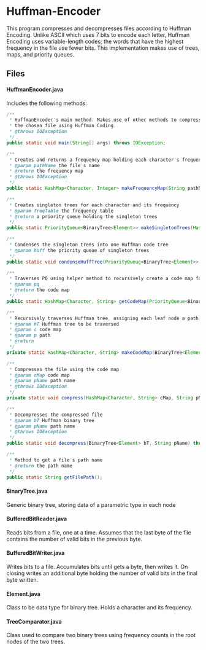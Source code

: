 # Huffman-Encoder

This program compresses and decompresses files according to Huffman Encoding. Unlike ASCII which uses 7 bits to encode each letter, Huffman Encoding uses variable-length codes; the words that have the highest frequency in the file use fewer bits. This implementation makes use of trees, maps, and priority queues.

## Files

#### HuffmanEncoder.java

Includes the following methods:

```java
/**
 * HuffmanEncoder's main method. Makes use of other methods to compress and decompress
 * the chosen file using Huffman Coding.
 * @throws IOException
 */
public static void main(String[] args) throws IOException;

/**
 * Creates and returns a frequency map holding each character's frequency in the file
 * @param pathName the file's name
 * @return the frequency map
 * @throws IOException
 */
public static HashMap<Character, Integer> makeFrequencyMap(String pathName) throws IOException;

/**
 * Creates singleton trees for each character and its frequency
 * @param freqTable the frequency table
 * @return a priority queue holding the singleton trees
 */
public static PriorityQueue<BinaryTree<Element>> makeSingletonTrees(HashMap<Character, Integer> freqTable);

/**
 * Condenses the singleton trees into one Huffman code tree
 * @param huff the priority queue of singleton trees
 */
public static void condenseHuffTree(PriorityQueue<BinaryTree<Element>> huff);

/**
 * Traverses PQ using helper method to recursively create a code map for each character
 * @param pq
 * @return the code map
 */
public static HashMap<Character, String> getCodeMap(PriorityQueue<BinaryTree<Element>> pq);

/**
 * Recursively traverses Huffman tree, assigning each leaf node a path. Add's character's path to code map
 * @param hT Huffman tree to be traversed
 * @param c code map
 * @param p path
 * @return
 */
private static HashMap<Character, String> makeCodeMap(BinaryTree<Element> hT, HashMap<Character, String> c, String p);

/**
 * Compresses the file using the code map
 * @param cMap code map
 * @param pName path name
 * @throws IOException
 */
private static void compress(HashMap<Character, String> cMap, String pName) throws IOException;

/**
 * Decompresses the compressed file
 * @param bT Huffman binary tree
 * @param pName path name
 * @throws IOException
 */
public static void decompress(BinaryTree<Element> bT, String pName) throws IOException;

/**
 * Method to get a file's path name
 * @return the path name
 */
public static String getFilePath();
```

#### BinaryTree.java

Generic binary tree, storing data of a parametric type in each node

#### BufferedBitReader.java

Reads bits from a file, one at a time. Assumes that the last byte of the file contains the number of valid bits in the previous byte.

#### BufferedBitWriter.java

Writes bits to a file.  Accumulates bits until gets a byte, then writes it.  On closing writes an additional byte holding the number of valid bits in the final byte written.

#### Element.java

Class to be data type for binary tree. Holds a character and its frequency.

#### TreeComparator.java

Class used to compare two binary trees using frequency counts in the root nodes of the two trees.